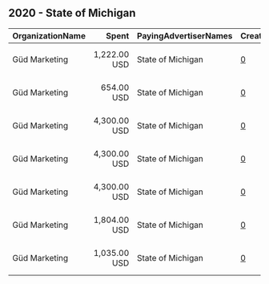 ## 2020 - State of Michigan 
|OrganizationName|Spent|PayingAdvertiserNames|CreativeUrls|Impressions|Genders|AgeBrackets|CountryCodes|BillingAddresses|CandidateBallotInformation|
|:---|---:|:---|:---|---:|:---|:---|:---|:---|:---|
|Güd Marketing|1,222.00 USD|State of Michigan|[0](https://www.snap.com/political-ads/asset/acd195947abd32d2e977153a7ffe24af93bd93446f30a13105eb0290633dcf63?mediaType=mp4)|537,428||25+|united states|"1223 Turner Ave., Suite 101,Lansing,48906,US"|Michigan 2020 Census|
|Güd Marketing|654.00 USD|State of Michigan|[0](https://www.snap.com/political-ads/asset/55c680b75b3e5b4fe966dc92664a13963078d82d3748715b5c0d87d84f6c96c9?mediaType=mp4)|233,356||18+|united states|"1223 Turner Ave., Suite 101,Lansing,48906,US"|Michigan 2020 Census|
|Güd Marketing|4,300.00 USD|State of Michigan|[0](https://www.snap.com/political-ads/asset/aba47a66fd016085f5c6b691832600a364117741e73f2124fb31a1895279a449?mediaType=mp4)|2,227,370||18+|united states|"1223 Turner Ave., Suite 101,Lansing,48906,US"|2020 Census|
|Güd Marketing|4,300.00 USD|State of Michigan|[0](https://www.snap.com/political-ads/asset/c4157798bf63a0f39b4ba41608e2a14698d93ee55d4a8ea2d92db73ec96c0fc2?mediaType=mp4)|2,164,393||18+|united states|"1223 Turner Ave., Suite 101,Lansing,48906,US"|2020 Census|
|Güd Marketing|4,300.00 USD|State of Michigan|[0](https://www.snap.com/political-ads/asset/1988fba0ce41a735873d2a1c3599d904fe0862cf8f39f00aee35f1cfc7f8226e?mediaType=mp4)|2,051,011||18+|united states|"1223 Turner Ave., Suite 101,Lansing,48906,US"|2020 Census|
|Güd Marketing|1,804.00 USD|State of Michigan|[0](https://www.snap.com/political-ads/asset/c416a538532f1e8cec387f1dcecabb2897f2db8a9cba124bb2d4509894835ce6?mediaType=mp4)|648,039||18+|united states|"1223 Turner Ave., Suite 101,Lansing,48906,US"|Michigan 2020 Census|
|Güd Marketing|1,035.00 USD|State of Michigan|[0](https://www.snap.com/political-ads/asset/c71f98004734f7f666823fd571e0ac79aa90c6b16a7a9c37c0df8564d5dba010?mediaType=mp4)|373,406||25+|united states|"1223 Turner Ave., Suite 101,Lansing,48906,US"|Michigan 2020 Census|
